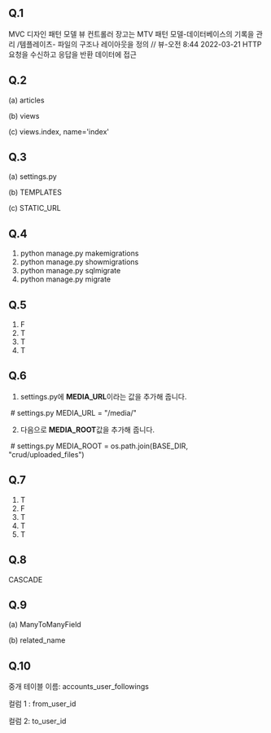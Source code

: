 ## Q.1

MVC 디자인 패턴 모델 뷰 컨트롤러 
장고는 MTV 패턴 모델-데이터베이스의 기록을 관리 /템플레이츠- 파일의 구조나 레이아웃을  정의 // 뷰-오전 8:44 2022-03-21 HTTP 요청을 수신하고 응답을 반환 데이터에 접근

## Q.2

(a) articles 

(b) views

(c) views.index, name='index'



## Q.3

(a) settings.py

(b) TEMPLATES

(c) STATIC_URL



## Q.4

1) python manage.py makemigrations
2) python manage.py showmigrations
3) python manage.py sqlmigrate
4) python manage.py migrate



## Q.5

1) F
2) T
3) T
4) T



## Q.6

1. settings.py에 **MEDIA_URL**이라는 값을 추가해 줍니다.

​		\# settings.py MEDIA_URL = "/media/"

2. 다음으로 **MEDIA_ROOT**값을 추가해 줍니다.

​		\# settings.py MEDIA_ROOT = os.path.join(BASE_DIR, "crud/uploaded_files")



## Q.7

1) T
2) F
3) T
4) T
5) T



## Q.8

CASCADE



## Q.9

(a) ManyToManyField

(b) related_name



## Q.10

중개 테이블 이름: accounts_user_followings

컬럼 1 :  from_user_id

컬럼 2:  to_user_id

 